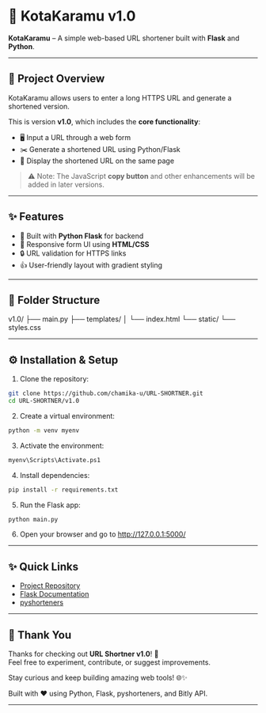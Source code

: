 # 🚀 KotaKaramu v1.0

**KotaKaramu** – A simple web-based URL shortener built with **Flask** and **Python**.

---

## 📝 Project Overview

KotaKaramu allows users to enter a long HTTPS URL and generate a shortened version.  

This is version **v1.0**, which includes the **core functionality**:

- 🖥 Input a URL through a web form
- ✂️ Generate a shortened URL using Python/Flask
- 📄 Display the shortened URL on the same page

> ⚠️ Note: The JavaScript **copy button** and other enhancements will be added in later versions.

---

## ✨ Features

- 🐍 Built with **Python Flask** for backend
- 🎨 Responsive form UI using **HTML/CSS**
- 🔒 URL validation for HTTPS links
- 👍 User-friendly layout with gradient styling

---

## 📂 Folder Structure

v1.0/
├── main.py
├── templates/
│ └── index.html
└── static/
└── styles.css


---

## ⚙️ Installation & Setup

1. Clone the repository:
```bash
git clone https://github.com/chamika-u/URL-SHORTNER.git
cd URL-SHORTNER/v1.0
```
2. Create a virtual environment:

```bash
python -m venv myenv
```
3. Activate the environment:

```bash
myenv\Scripts\Activate.ps1
```
4. Install dependencies:

```bash
pip install -r requirements.txt
```
5. Run the Flask app:

```bash
python main.py
```
6. Open your browser and go to http://127.0.0.1:5000/


---
## ✨ Quick Links

- [Project Repository](https://github.com/chamika-u/URL-SHORTNER)  
- [Flask Documentation](https://flask.palletsprojects.com/)  
- [pyshorteners](https://pypi.org/project/pyshorteners/)  
---

## 🙌 Thank You

Thanks for checking out **URL Shortner v1.0**! 🎉  
Feel free to experiment, contribute, or suggest improvements.  

Stay curious and keep building amazing web tools! 🌐✨  

Built with ❤️ using Python, Flask, pyshorteners, and Bitly API.

---



